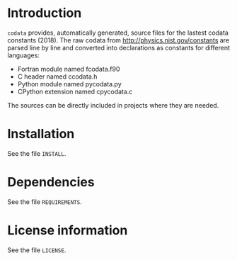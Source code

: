 # Introduction

`codata` provides, automatically generated, source files for the lastest codata constants (2018).
The raw codata from http://physics.nist.gov/constants are parsed line by line and converted into
declarations as constants for different languages:

* Fortran module named fcodata.f90
* C header named ccodata.h
* Python module named pycodata.py
* CPython extension named cpycodata.c

The sources can be directly included in projects where they are needed.

# Installation

See the file `INSTALL`. 


# Dependencies

See the file `REQUIREMENTS`.


# License information

See the file `LICENSE`.
